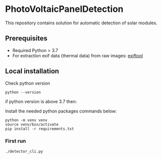 # PhotoVoltaicPanelDetection

This repository contains solution for automatic detection of solar modules.

## Prerequisites

- Required Python > 3.7
- For extraction exif data (thermal data) from raw images: [exiftool](https://exiftool.org/)

## Local installation
Check python version
```
python --version
```
if python version is above 3.7 then:

Install the needed python packages commands below:
```
python -m venv venv
source venv/bin/activate
pip install -r requirements.txt
```

### First run

```
./detector_cli.py
```